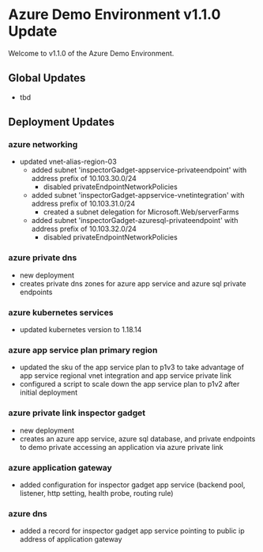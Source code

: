 # Azure Demo Environment v1.1.0 Update

Welcome to v1.1.0 of the Azure Demo Environment.

## Global Updates

- tbd

## Deployment Updates

### azure networking

- updated vnet-alias-region-03
  - added subnet 'inspectorGadget-appservice-privateendpoint' with address
    prefix of 10.103.30.0/24
    - disabled privateEndpointNetworkPolicies
  - added subnet 'inspectorGadget-appservice-vnetintegration' with address
    prefix of 10.103.31.0/24
    - created a subnet delegation for Microsoft.Web/serverFarms
  - added subnet 'inspectorGadget-azuresql-privateendpoint' with address prefix
    of 10.103.32.0/24
    - disabled privateEndpointNetworkPolicies

### azure private dns

- new deployment
- creates private dns zones for azure app service and azure sql private
  endpoints

### azure kubernetes services

- updated kubernetes version to 1.18.14

### azure app service plan primary region

- updated the sku of the app service plan to p1v3 to take advantage of app
  service regional vnet integration and app service private link
- configured a script to scale down the app service plan to p1v2 after initial
  deployment

### azure private link inspector gadget

- new deployment
- creates an azure app service, azure sql database, and private endpoints to
  demo private accessing an application via azure private link

### azure application gateway

- added configuration for inspector gadget app service (backend pool, listener,
  http setting, health probe, routing rule)

### azure dns

- added a record for inspector gadget app service pointing to public ip address
  of application gateway
